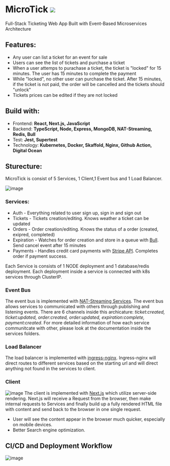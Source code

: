 # MicroTick ![](https://github.com/syuChen1/MicroTick/actions/workflows/deploy-manifests.yaml/badge.svg)
Full-Stack Ticketing Web App Built with Event-Based Microservices Architecture

## Features:
- Any user can list a ticket for an event for sale
- Users can see the list of tickets and purchase a ticket
- When a user attemps to purachase a ticket, the ticket is "locked" for 15 minutes. The user has 15 minutes to complete the payment
- While "locked", no other user can purchase the ticket. After 15 minutes, if the ticket is not paid, the order will be cancelled and the tickets should "unlock"
- Tickets prices can be edited if they are not locked

## Build with:
- Frontend: **React, Next.js, JavaScript**
- Backend: **TypeScript, Node, Express, MongoDB, NAT-Streaming, Redis, Bull**
- Test: **Jest, Supertest**
- Technology: **Kubernetes, Docker, Skaffold, Nginx, Github Action, Digital Ocean**

## Sturecture:
MicroTick is consist of 5 Services, 1 Client,1 Event bus and 1 Load Balancer.


![image](https://user-images.githubusercontent.com/44207825/127675164-70706561-2fb5-4a00-adba-833da9315152.png)

### Services:
- Auth - Everything related to user sign up, sign in and sign out
- Tickets - Tickets creation/editing. Knows weather a ticket can be updated
- Orders - Order creation/editing. Knows the status of a order (created, exipred, completed)
- Expiration - Watches for order creation and store in a queue with [Bull](https://optimalbits.github.io/bull/). Send cancel event after 15 minutes
- Payments - Handles credit card payments with [Stripe API](https://stripe.com/docs/api). Completes order if payment success.

Each Service is consists of 1 NODE deployment and 1 database/redis deployment. Each deployment inside a service is connected with k8s services through ClusterIP. 
### Event Bus
The event bus is implemented with [NAT-Streaming Services](https://docs.nats.io/nats-streaming-concepts/intro). The event bus allows services to communicated with others through publishing and listening events. There are 6 channels inside this archicature: *ticket:created, ticket:updated, order:created, order:updated, expiration:complete, payment:created*. For more detailed information of how each service communitcate with other, please look at the documentation inside the services folders.
### Load Balancer
The load balancer is implemented with [ingress-nginx](https://kubernetes.github.io/ingress-nginx/deploy/). Ingress-nginx will direct routes to different services based on the starting url and will direct anything not found in the services to client. 
### Client
![image](https://user-images.githubusercontent.com/44207825/127682561-023161f0-80ec-4eb9-a847-5442d9f538ad.png)
The client is implemented with [Next.js](https://nextjs.org/) which utilize server-side rendering. Next.js will receive a Request from the browser, then make internal requests to Services and finally build up a fully rendered HTML file with content and send back to the browser in one single request. 
- User will see the content appear in the browser much quicker, especially on mobile devices. 
- Better Search engine optimization.

## CI/CD and Deployment Workflow
![image](https://user-images.githubusercontent.com/44207825/127685432-9c91efc7-9e22-4d28-a96d-60943304a369.png)
